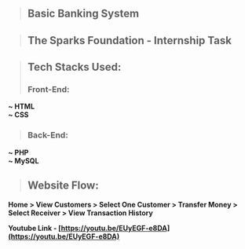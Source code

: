 > ## Basic Banking System

> ## The Sparks Foundation - Internship Task

> ## Tech Stacks Used:
> ### Front-End:
<b>~ HTML<br>
~ CSS</b>
> ### Back-End:
<b>~ PHP<br>
~ MySQL</b>

> ## Website Flow:
<b>Home > View Customers > Select One Customer > Transfer Money > Select Receiver > View Transaction History</b>

<b>Youtube Link - [https://youtu.be/EUyEGF-e8DA](https://youtu.be/EUyEGF-e8DA)</b>



